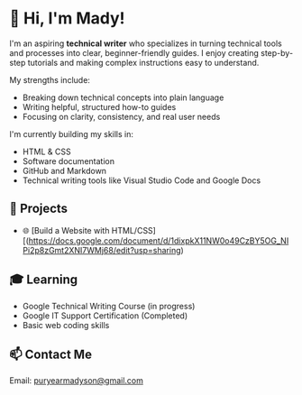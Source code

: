 # 👋 Hi, I'm Mady!
I'm an aspiring **technical writer** who specializes in turning technical tools and processes into clear, beginner-friendly guides. I enjoy creating step-by-step tutorials and making complex instructions easy to understand.

My strengths include:
- Breaking down technical concepts into plain language
- Writing helpful, structured how-to guides
- Focusing on clarity, consistency, and real user needs

I'm currently building my skills in:
- HTML & CSS
- Software documentation
- GitHub and Markdown
- Technical writing tools like Visual Studio Code and Google Docs


## 🧠 Projects
- 🌐 [Build a Website with HTML/CSS][(https://docs.google.com/document/d/1dixpkX11NW0o49CzBY5OG_NIPi2p8zGmt2XNI7WMj68/edit?usp=sharing)

## 🎓 Learning
- Google Technical Writing Course (in progress)
- Google IT Support Certification (Completed)
- Basic web coding skills

## 📫 Contact Me
Email: puryearmadyson@gmail.com 
